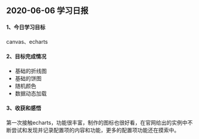## 2020-06-06 学习日报

#### 1、今日学习目标

canvas、echarts

#### 2、目标完成情况

- 基础的折线图
- 基础的饼图
- 随机颜色
- 数据动态加载

#### 3、收获和感悟

第一次接触echarts，功能很丰富，制作的图标也很好看，在官网给出的实例中不断尝试和发现并记录配置项的内容和功能，更多的配置项功能还在摸索中。

